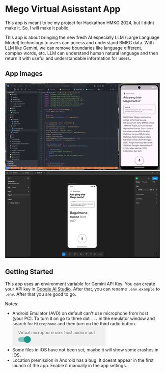 # Mego Virtual Asisstant App

This app is meant to be my project for Hackathon HMKG 2024, but I didnt make it. So, I will make it public.

This app is about bringing the new fresh AI especially LLM (Large Language Model) technology to users can access and understand BMKG data. With LLM like Gemini, we can remove boundaries like language different, complex words, etc. LLM can understand human natural language and then return it with useful and understandable information for users.

## App Images
![app](images/app.png)
![app](images/figma.png)

## Getting Started

This app uses an environment variable for Gemini API Key. You can create your API key in [Google AI Studio](https://aistudio.google.com/). After that, you can rename `.env.example` to `.env`. After that you are good to go.

Notes:
- Android Emulator (AVD) on default can't use microphone from host (your PC). To turn it on go to three dot `...` in the emulator window and search for `Microphone` and then turn on the third radio button.
![notes](images/image.png)
- Some files in iOS have not been set, maybe it will show some crashes in iOS.
- Location premission in Android has a bug. It doesnt appear in the first launch of the app. Enable it manually in the app settings.


